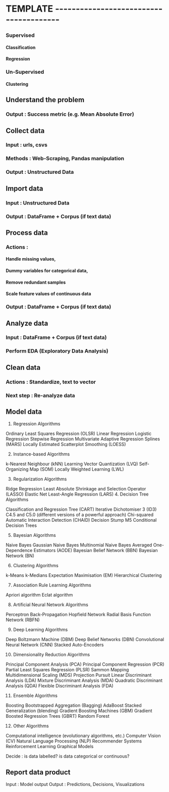 # TEMPLATE ---------------------------------------
### Supervised
#### Classification
#### Regression
### Un-Supervised
#### Clustering

## Understand the problem
### Output : Success metric (e.g. Mean Absolute Error)

## Collect data
### Input : urls, csvs
### Methods : Web-Scraping, Pandas manipulation
### Output : Unstructured Data

## Import data
### Input : Unstructured Data
### Output : DataFrame + Corpus (if text data)

## Process data
### Actions :
#### Handle missing values,
#### Dummy variables for categorical data,
#### Remove redundant samples
#### Scale feature values of continuous data
### Output : DataFrame + Corpus (if text data)

## Analyze data
### Input : DataFrame + Corpus (if text data)
### Perform EDA (Exploratory Data Analysis)

## Clean data
### Actions : Standardize, text to vector
### Next step : Re-analyze data

## Model data

1. Regression Algorithms

Ordinary Least Squares Regression (OLSR)
Linear Regression
Logistic Regression
Stepwise Regression
Multivariate Adaptive Regression Splines (MARS)
Locally Estimated Scatterplot Smoothing (LOESS)


2. Instance-based Algorithms

k-Nearest Neighbour (kNN)
Learning Vector Quantization (LVQ)
Self-Organizing Map (SOM)
Locally Weighted Learning (LWL)


3. Regularization Algorithms

Ridge Regression
Least Absolute Shrinkage and Selection Operator (LASSO)
Elastic Net
Least-Angle Regression (LARS)
4. Decision Tree Algorithms

Classification and Regression Tree (CART)
Iterative Dichotomiser 3 (ID3)
C4.5 and C5.0 (different versions of a powerful approach)
Chi-squared Automatic Interaction Detection (CHAID)
Decision Stump
M5
Conditional Decision Trees


5. Bayesian Algorithms

Naive Bayes
Gaussian Naive Bayes
Multinomial Naive Bayes
Averaged One-Dependence Estimators (AODE)
Bayesian Belief Network (BBN)
Bayesian Network (BN)


6. Clustering Algorithms

k-Means
k-Medians
Expectation Maximisation (EM)
Hierarchical Clustering


7. Association Rule Learning Algorithms

Apriori algorithm
Eclat algorithm


8. Artificial Neural Network Algorithms

Perceptron
Back-Propagation
Hopfield Network
Radial Basis Function Network (RBFN)


9. Deep Learning Algorithms

Deep Boltzmann Machine (DBM)
Deep Belief Networks (DBN)
Convolutional Neural Network (CNN)
Stacked Auto-Encoders


10. Dimensionality Reduction Algorithms

Principal Component Analysis (PCA)
Principal Component Regression (PCR)
Partial Least Squares Regression (PLSR)
Sammon Mapping
Multidimensional Scaling (MDS)
Projection Pursuit
Linear Discriminant Analysis (LDA)
Mixture Discriminant Analysis (MDA)
Quadratic Discriminant Analysis (QDA)
Flexible Discriminant Analysis (FDA)


11. Ensemble Algorithms

Boosting
Bootstrapped Aggregation (Bagging)
AdaBoost
Stacked Generalization (blending)
Gradient Boosting Machines (GBM)
Gradient Boosted Regression Trees (GBRT)
Random Forest


12. Other Algorithms

Computational intelligence (evolutionary algorithms, etc.)
Computer Vision (CV)
Natural Language Processing (NLP)
Recommender Systems
Reinforcement Learning
Graphical Models


Decide : is data labelled? is data categorical or continuous?



## Report data product
Input : Model output
Output : Predictions, Decisions, Visualizations
